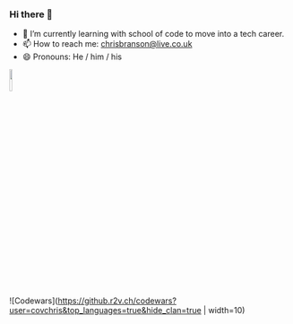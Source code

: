### Hi there 👋

- 🌱 I’m currently learning with school of code to move into a tech career.
- 📫 How to reach me: chrisbranson@live.co.uk
- 😄 Pronouns: He / him / his

<img src="https://github.r2v.ch/codewars?user=covchris&top_languages=true&hide_clan=true" width="10%" height="10%">

![Codewars](https://github.r2v.ch/codewars?user=covchris&top_languages=true&hide_clan=true | width=10) 

